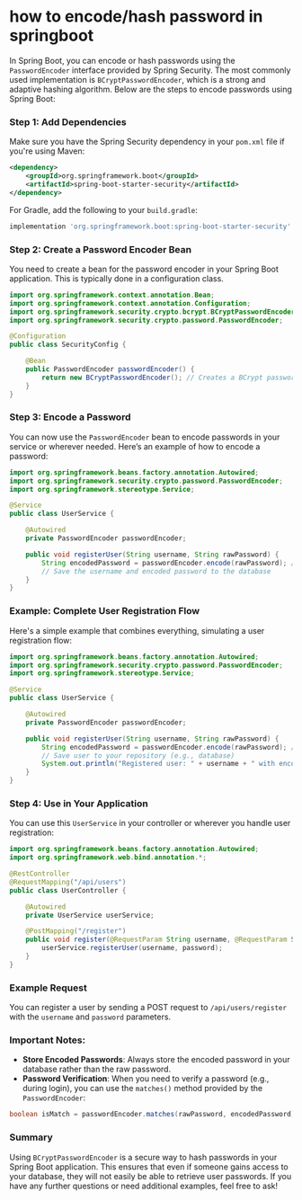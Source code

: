 # how to encode/hash password in springboot 

In Spring Boot, you can encode or hash passwords using the `PasswordEncoder` interface provided by Spring Security. The most commonly used implementation is `BCryptPasswordEncoder`, which is a strong and adaptive hashing algorithm. Below are the steps to encode passwords using Spring Boot:

### Step 1: Add Dependencies
Make sure you have the Spring Security dependency in your `pom.xml` file if you're using Maven:

```xml
<dependency>
    <groupId>org.springframework.boot</groupId>
    <artifactId>spring-boot-starter-security</artifactId>
</dependency>
```

For Gradle, add the following to your `build.gradle`:

```groovy
implementation 'org.springframework.boot:spring-boot-starter-security'
```

### Step 2: Create a Password Encoder Bean
You need to create a bean for the password encoder in your Spring Boot application. This is typically done in a configuration class.

```java
import org.springframework.context.annotation.Bean;
import org.springframework.context.annotation.Configuration;
import org.springframework.security.crypto.bcrypt.BCryptPasswordEncoder;
import org.springframework.security.crypto.password.PasswordEncoder;

@Configuration
public class SecurityConfig {

    @Bean
    public PasswordEncoder passwordEncoder() {
        return new BCryptPasswordEncoder(); // Creates a BCrypt password encoder
    }
}
```

### Step 3: Encode a Password
You can now use the `PasswordEncoder` bean to encode passwords in your service or wherever needed. Here’s an example of how to encode a password:

```java
import org.springframework.beans.factory.annotation.Autowired;
import org.springframework.security.crypto.password.PasswordEncoder;
import org.springframework.stereotype.Service;

@Service
public class UserService {

    @Autowired
    private PasswordEncoder passwordEncoder;

    public void registerUser(String username, String rawPassword) {
        String encodedPassword = passwordEncoder.encode(rawPassword); // Encode the password
        // Save the username and encoded password to the database
    }
}
```

### Example: Complete User Registration Flow
Here's a simple example that combines everything, simulating a user registration flow:

```java
import org.springframework.beans.factory.annotation.Autowired;
import org.springframework.security.crypto.password.PasswordEncoder;
import org.springframework.stereotype.Service;

@Service
public class UserService {

    @Autowired
    private PasswordEncoder passwordEncoder;

    public void registerUser(String username, String rawPassword) {
        String encodedPassword = passwordEncoder.encode(rawPassword); // Encode the password
        // Save user to your repository (e.g., database)
        System.out.println("Registered user: " + username + " with encoded password: " + encodedPassword);
    }
}
```

### Step 4: Use in Your Application
You can use this `UserService` in your controller or wherever you handle user registration:

```java
import org.springframework.beans.factory.annotation.Autowired;
import org.springframework.web.bind.annotation.*;

@RestController
@RequestMapping("/api/users")
public class UserController {

    @Autowired
    private UserService userService;

    @PostMapping("/register")
    public void register(@RequestParam String username, @RequestParam String password) {
        userService.registerUser(username, password);
    }
}
```

### Example Request
You can register a user by sending a POST request to `/api/users/register` with the `username` and `password` parameters.

### Important Notes:
- **Store Encoded Passwords**: Always store the encoded password in your database rather than the raw password.
- **Password Verification**: When you need to verify a password (e.g., during login), you can use the `matches()` method provided by the `PasswordEncoder`:

```java
boolean isMatch = passwordEncoder.matches(rawPassword, encodedPassword);
```

### Summary
Using `BCryptPasswordEncoder` is a secure way to hash passwords in your Spring Boot application. This ensures that even if someone gains access to your database, they will not easily be able to retrieve user passwords. If you have any further questions or need additional examples, feel free to ask!